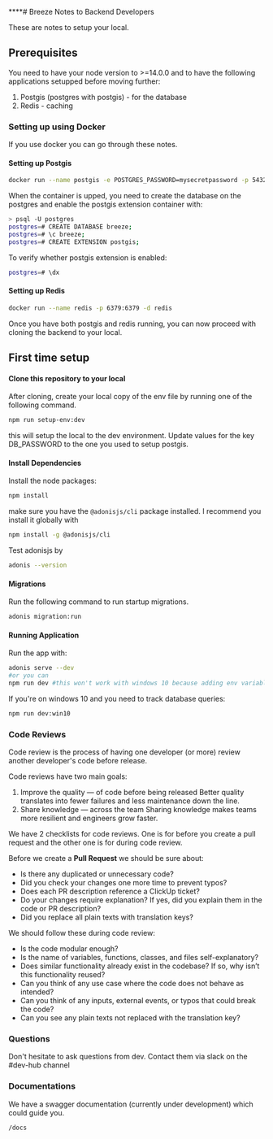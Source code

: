 ****# Breeze Notes to Backend Developers  

These are notes to setup your local. 

## Prerequisites

You need to have your node version to >=14.0.0 and to have the following applications setupped before moving further:

1. Postgis (postgres with postgis) - for the database
2. Redis - caching

### Setting up using Docker

If you use docker you can go through these notes.

#### Setting up Postgis

```bash
docker run --name postgis -e POSTGRES_PASSWORD=mysecretpassword -p 5432:5432 -d postgis/postgis
```

When the container is upped, you need to create the database on the postgres and enable the postgis extension container with:

```bash
> psql -U postgres
postgres=# CREATE DATABASE breeze;
postgres=# \c breeze;
postgres=# CREATE EXTENSION postgis;
```

To verify whether postgis extension is enabled:

```bash
postgres=# \dx
```

#### Setting up Redis

```bash
docker run --name redis -p 6379:6379 -d redis
```

Once you have both postgis and redis running, you can now proceed with cloning the backend to your local.

## First time setup

#### Clone this repository to your local

After cloning, create your local copy of the env file by running one of the following command.

```bash
npm run setup-env:dev
```

this will setup the local to the dev environment. Update values for the key DB_PASSWORD to the one you used to setup postgis.

#### Install Dependencies

Install the node packages:

```bash
npm install
```

make sure you have the `@adonisjs/cli` package installed. I recommend you install it globally with

```bash
npm install -g @adonisjs/cli
```

Test adonisjs by

```bash
adonis --version
```

#### Migrations

Run the following command to run startup migrations.

```bash
adonis migration:run
```

#### Running Application

Run the app with:

```bash
adonis serve --dev
#or you can
npm run dev #this won't work with windows 10 because adding env variables is different there
```

If you're on windows 10 and you need to track database queries:

```bash
npm run dev:win10
```

### Code Reviews

Code review is the process of having one developer (or more) review another
developer's code before release.

Code reviews have two main goals:
1. Improve the quality — of code before being released
		Better quality translates into fewer failures and less maintenance down the line.
2. Share knowledge — across the team
		Sharing knowledge makes teams more resilient and engineers grow faster.

We have 2 checklists for code reviews. One is for before you create a pull request and the other one is for during code review.

Before we create a **Pull Request** we should be sure about:

- Is there any duplicated or unnecessary code?
- Did you check your changes one more time to prevent typos?
- Does each PR description reference a ClickUp ticket?
- Do your changes require explanation? If yes, did you explain them in the code or PR description?
- Did you replace all plain texts with translation keys?

We should follow these during code review:

- Is the code modular enough?
- Is the name of variables, functions, classes, and files self-explanatory?
- Does similar functionality already exist in the codebase? If so, why isn’t this functionality reused?
- Can you think of any use case where the code does not behave as intended?
- Can you think of any inputs, external events, or typos that could break the code?
- Can you see any plain texts not replaced with the translation key?

### Questions

Don't hesitate to ask questions from dev. Contact them via slack on the #dev-hub channel

### Documentations

We have a swagger documentation (currently under development) which could guide you.

```/docs``` 

